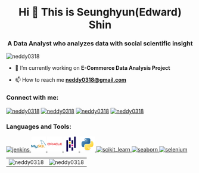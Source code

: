 <h1 align="center"> Hi 👋 This is Seunghyun(Edward) Shin</h1>
<h3 align="center">A Data Analyst who analyzes data with social scientific insight</h3>

<p align="left"> <img src="https://komarev.com/ghpvc/?username=neddy0318&label=Profile%20views&color=0e75b6&style=flat" alt="neddy0318" /> </p>

- 🔭 I’m currently working on **E-Commerce Data Analysis Project**

- 📫 How to reach me **neddy0318@gmail.com**

<h3 align="left">Connect with me:</h3>
<p align="left">
<a href="https://www.linkedin.com/in/seunghyun-shin-3388531a0/" target="blank"><img align="center" src="https://raw.githubusercontent.com/rahuldkjain/github-profile-readme-generator/master/src/images/icons/Social/linked-in-alt.svg" alt="neddy0318" height="30" width="40" /></a>
<a href="https://kaggle.com/neddy0318" target="blank"><img align="center" src="https://raw.githubusercontent.com/rahuldkjain/github-profile-readme-generator/master/src/images/icons/Social/kaggle.svg" alt="neddy0318" height="30" width="40" /></a>
<a href="https://www.hackerrank.com/neddy0318" target="blank"><img align="center" src="https://raw.githubusercontent.com/rahuldkjain/github-profile-readme-generator/master/src/images/icons/Social/hackerrank.svg" alt="neddy0318" height="30" width="40" /></a>
<a href="https://www.leetcode.com/neddy0318" target="blank"><img align="center" src="https://raw.githubusercontent.com/rahuldkjain/github-profile-readme-generator/master/src/images/icons/Social/leet-code.svg" alt="neddy0318" height="30" width="40" /></a>
</p>

<h3 align="left">Languages and Tools:</h3>
<p align="left"> <a href="https://www.jenkins.io" target="_blank" rel="noreferrer"> <img src="https://www.vectorlogo.zone/logos/jenkins/jenkins-icon.svg" alt="jenkins" width="40" height="40"/> </a> <a href="https://www.mysql.com/" target="_blank" rel="noreferrer"> <img src="https://raw.githubusercontent.com/devicons/devicon/master/icons/mysql/mysql-original-wordmark.svg" alt="mysql" width="40" height="40"/> </a> <a href="https://www.oracle.com/" target="_blank" rel="noreferrer"> <img src="https://raw.githubusercontent.com/devicons/devicon/master/icons/oracle/oracle-original.svg" alt="oracle" width="40" height="40"/> </a> <a href="https://pandas.pydata.org/" target="_blank" rel="noreferrer"> <img src="https://raw.githubusercontent.com/devicons/devicon/2ae2a900d2f041da66e950e4d48052658d850630/icons/pandas/pandas-original.svg" alt="pandas" width="40" height="40"/> </a> <a href="https://www.python.org" target="_blank" rel="noreferrer"> <img src="https://raw.githubusercontent.com/devicons/devicon/master/icons/python/python-original.svg" alt="python" width="40" height="40"/> </a> <a href="https://scikit-learn.org/" target="_blank" rel="noreferrer"> <img src="https://upload.wikimedia.org/wikipedia/commons/0/05/Scikit_learn_logo_small.svg" alt="scikit_learn" width="40" height="40"/> </a> <a href="https://seaborn.pydata.org/" target="_blank" rel="noreferrer"> <img src="https://seaborn.pydata.org/_images/logo-mark-lightbg.svg" alt="seaborn" width="40" height="40"/> </a> <a href="https://www.selenium.dev" target="_blank" rel="noreferrer"> <img src="https://raw.githubusercontent.com/detain/svg-logos/780f25886640cef088af994181646db2f6b1a3f8/svg/selenium-logo.svg" alt="selenium" width="40" height="40"/> </a> </p>



<table align="center">
  <tr>
    <td align="center"><img src="https://github-readme-stats.vercel.app/api?username=neddy0318&show_icons=true&locale=en" alt="neddy0318" /></td>
    <td align="center"><img src="https://github-readme-streak-stats.herokuapp.com/?user=neddy0318&" alt="neddy0318" /></td>
  </tr>
</table>
